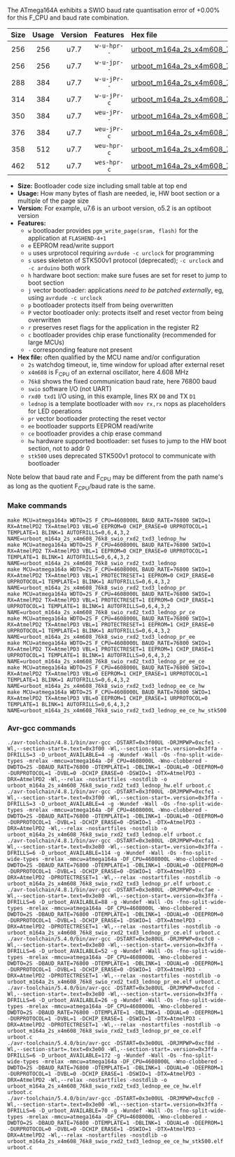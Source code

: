 The ATmega164A exhibits a SWIO baud rate quantisation error of +0.00% for this F_CPU and baud rate combination.

|Size|Usage|Version|Features|Hex file|
|:-:|:-:|:-:|:-:|:--|
|256|256|u7.7|`w-u-hpr--`|[urboot_m164a_2s_x4m608_76k8_swio_rxd2_txd3_lednop_hw.hex](https://raw.githubusercontent.com/stefanrueger/urboot.hex/main/mcus/atmega164a/watchdog_2_s/external_oscillator_x/%2B4m608000_hz/%2B%2B76k8_baud/uart1_rxd2_txd3/lednop/urboot_m164a_2s_x4m608_76k8_swio_rxd2_txd3_lednop_hw.hex)|
|256|256|u7.7|`w-u-jpr--`|[urboot_m164a_2s_x4m608_76k8_swio_rxd2_txd3_lednop.hex](https://raw.githubusercontent.com/stefanrueger/urboot.hex/main/mcus/atmega164a/watchdog_2_s/external_oscillator_x/%2B4m608000_hz/%2B%2B76k8_baud/uart1_rxd2_txd3/lednop/urboot_m164a_2s_x4m608_76k8_swio_rxd2_txd3_lednop.hex)|
|288|384|u7.7|`w-u-jPr--`|[urboot_m164a_2s_x4m608_76k8_swio_rxd2_txd3_lednop_pr.hex](https://raw.githubusercontent.com/stefanrueger/urboot.hex/main/mcus/atmega164a/watchdog_2_s/external_oscillator_x/%2B4m608000_hz/%2B%2B76k8_baud/uart1_rxd2_txd3/lednop/urboot_m164a_2s_x4m608_76k8_swio_rxd2_txd3_lednop_pr.hex)|
|314|384|u7.7|`w-u-jPr-c`|[urboot_m164a_2s_x4m608_76k8_swio_rxd2_txd3_lednop_pr_ce.hex](https://raw.githubusercontent.com/stefanrueger/urboot.hex/main/mcus/atmega164a/watchdog_2_s/external_oscillator_x/%2B4m608000_hz/%2B%2B76k8_baud/uart1_rxd2_txd3/lednop/urboot_m164a_2s_x4m608_76k8_swio_rxd2_txd3_lednop_pr_ce.hex)|
|350|384|u7.7|`weu-jPr--`|[urboot_m164a_2s_x4m608_76k8_swio_rxd2_txd3_lednop_pr_ee.hex](https://raw.githubusercontent.com/stefanrueger/urboot.hex/main/mcus/atmega164a/watchdog_2_s/external_oscillator_x/%2B4m608000_hz/%2B%2B76k8_baud/uart1_rxd2_txd3/lednop/urboot_m164a_2s_x4m608_76k8_swio_rxd2_txd3_lednop_pr_ee.hex)|
|376|384|u7.7|`weu-jPr-c`|[urboot_m164a_2s_x4m608_76k8_swio_rxd2_txd3_lednop_pr_ee_ce.hex](https://raw.githubusercontent.com/stefanrueger/urboot.hex/main/mcus/atmega164a/watchdog_2_s/external_oscillator_x/%2B4m608000_hz/%2B%2B76k8_baud/uart1_rxd2_txd3/lednop/urboot_m164a_2s_x4m608_76k8_swio_rxd2_txd3_lednop_pr_ee_ce.hex)|
|358|512|u7.7|`weu-hpr-c`|[urboot_m164a_2s_x4m608_76k8_swio_rxd2_txd3_lednop_ee_ce_hw.hex](https://raw.githubusercontent.com/stefanrueger/urboot.hex/main/mcus/atmega164a/watchdog_2_s/external_oscillator_x/%2B4m608000_hz/%2B%2B76k8_baud/uart1_rxd2_txd3/lednop/urboot_m164a_2s_x4m608_76k8_swio_rxd2_txd3_lednop_ee_ce_hw.hex)|
|462|512|u7.7|`wes-hpr-c`|[urboot_m164a_2s_x4m608_76k8_swio_rxd2_txd3_lednop_ee_ce_hw_stk500.hex](https://raw.githubusercontent.com/stefanrueger/urboot.hex/main/mcus/atmega164a/watchdog_2_s/external_oscillator_x/%2B4m608000_hz/%2B%2B76k8_baud/uart1_rxd2_txd3/lednop/urboot_m164a_2s_x4m608_76k8_swio_rxd2_txd3_lednop_ee_ce_hw_stk500.hex)|

- **Size:** Bootloader code size including small table at top end
- **Usage:** How many bytes of flash are needed, ie, HW boot section or a multiple of the page size
- **Version:** For example, u7.6 is an urboot version, o5.2 is an optiboot version
- **Features:**
  + `w` bootloader provides `pgm_write_page(sram, flash)` for the application at `FLASHEND-4+1`
  + `e` EEPROM read/write support
  + `u` uses urprotocol requiring `avrdude -c urclock` for programming
  + `s` uses skeleton of STK500v1 protocol (deprecated); `-c urclock` and `-c arduino` both work
  + `h` hardware boot section: make sure fuses are set for reset to jump to boot section
  + `j` vector bootloader: applications *need to be patched externally*, eg, using `avrdude -c urclock`
  + `p` bootloader protects itself from being overwritten
  + `P` vector bootloader only: protects itself and reset vector from being overwritten
  + `r` preserves reset flags for the application in the register R2
  + `c` bootloader provides chip erase functionality (recommended for large MCUs)
  + `-` corresponding feature not present
- **Hex file:** often qualified by the MCU name and/or configuration
  + `2s` watchdog timeout, ie, time window for upload after external reset
  + `x4m608` is F<sub>CPU</sub> of an external oscillator, here 4.608 MHz
  + `76k8` shows the fixed communication baud rate, here 76800 baud
  + `swio` software I/O (not UART)
  + `rxd0 txd1` I/O using, in this example, lines RX `D0` and TX `D1`
  + `lednop` is a template bootloader with `mov rx,rx` nops as placeholders for LED operations
  + `pr` vector bootloader protecting the reset vector
  + `ee` bootloader supports EEPROM read/write
  + `ce` bootloader provides a chip erase command
  + `hw` hardware supported bootloader: set fuses to jump to the HW boot section, not to addr 0
  + `stk500` uses deprecated STK500v1 protocol to communicate with bootloader


Note below that baud rate and F<sub>CPU</sub> may be different from the path name's as long as the quotient F<sub>CPU</sub>/baud rate is the same.

### Make commands
```
make MCU=atmega164a WDTO=2S F_CPU=4608000L BAUD_RATE=76800 SWIO=1 RX=AtmelPD2 TX=AtmelPD3 VBL=0 EEPROM=0 CHIP_ERASE=0 URPROTOCOL=1 TEMPLATE=1 BLINK=1 AUTOFRILLS=0,6,4,3,2 NAME=urboot_m164a_2s_x4m608_76k8_swio_rxd2_txd3_lednop_hw
make MCU=atmega164a WDTO=2S F_CPU=4608000L BAUD_RATE=76800 SWIO=1 RX=AtmelPD2 TX=AtmelPD3 VBL=1 EEPROM=0 CHIP_ERASE=0 URPROTOCOL=1 TEMPLATE=1 BLINK=1 AUTOFRILLS=0,6,4,3,2 NAME=urboot_m164a_2s_x4m608_76k8_swio_rxd2_txd3_lednop
make MCU=atmega164a WDTO=2S F_CPU=4608000L BAUD_RATE=76800 SWIO=1 RX=AtmelPD2 TX=AtmelPD3 VBL=1 PROTECTRESET=1 EEPROM=0 CHIP_ERASE=0 URPROTOCOL=1 TEMPLATE=1 BLINK=1 AUTOFRILLS=0,6,4,3,2 NAME=urboot_m164a_2s_x4m608_76k8_swio_rxd2_txd3_lednop_pr
make MCU=atmega164a WDTO=2S F_CPU=4608000L BAUD_RATE=76800 SWIO=1 RX=AtmelPD2 TX=AtmelPD3 VBL=1 PROTECTRESET=1 EEPROM=0 CHIP_ERASE=1 URPROTOCOL=1 TEMPLATE=1 BLINK=1 AUTOFRILLS=0,6,4,3,2 NAME=urboot_m164a_2s_x4m608_76k8_swio_rxd2_txd3_lednop_pr_ce
make MCU=atmega164a WDTO=2S F_CPU=4608000L BAUD_RATE=76800 SWIO=1 RX=AtmelPD2 TX=AtmelPD3 VBL=1 PROTECTRESET=1 EEPROM=1 CHIP_ERASE=0 URPROTOCOL=1 TEMPLATE=1 BLINK=1 AUTOFRILLS=0,6,4,3,2 NAME=urboot_m164a_2s_x4m608_76k8_swio_rxd2_txd3_lednop_pr_ee
make MCU=atmega164a WDTO=2S F_CPU=4608000L BAUD_RATE=76800 SWIO=1 RX=AtmelPD2 TX=AtmelPD3 VBL=1 PROTECTRESET=1 EEPROM=1 CHIP_ERASE=1 URPROTOCOL=1 TEMPLATE=1 BLINK=1 AUTOFRILLS=0,6,4,3,2 NAME=urboot_m164a_2s_x4m608_76k8_swio_rxd2_txd3_lednop_pr_ee_ce
make MCU=atmega164a WDTO=2S F_CPU=4608000L BAUD_RATE=76800 SWIO=1 RX=AtmelPD2 TX=AtmelPD3 VBL=0 EEPROM=1 CHIP_ERASE=1 URPROTOCOL=1 TEMPLATE=1 BLINK=1 AUTOFRILLS=0,6,4,3,2 NAME=urboot_m164a_2s_x4m608_76k8_swio_rxd2_txd3_lednop_ee_ce_hw
make MCU=atmega164a WDTO=2S F_CPU=4608000L BAUD_RATE=76800 SWIO=1 RX=AtmelPD2 TX=AtmelPD3 VBL=0 EEPROM=1 CHIP_ERASE=1 URPROTOCOL=0 TEMPLATE=1 BLINK=1 AUTOFRILLS=0,6,4,3,2 NAME=urboot_m164a_2s_x4m608_76k8_swio_rxd2_txd3_lednop_ee_ce_hw_stk500
```

### Avr-gcc commands
```
./avr-toolchain/4.8.1/bin/avr-gcc -DSTART=0x3f00UL -DRJMPWP=0xcfe1 -Wl,--section-start=.text=0x3f00 -Wl,--section-start=.version=0x3ffa -DFRILLS=3 -D_urboot_AVAILABLE=4 -g -Wundef -Wall -Os -fno-split-wide-types -mrelax -mmcu=atmega164a -DF_CPU=4608000L -Wno-clobbered -DWDTO=2S -DBAUD_RATE=76800 -DTEMPLATE=1 -DBLINK=1 -DDUAL=0 -DEEPROM=0 -DURPROTOCOL=1 -DVBL=0 -DCHIP_ERASE=0 -DSWIO=1 -DTX=AtmelPD3 -DRX=AtmelPD2 -Wl,--relax -nostartfiles -nostdlib -o urboot_m164a_2s_x4m608_76k8_swio_rxd2_txd3_lednop_hw.elf urboot.c
./avr-toolchain/4.8.1/bin/avr-gcc -DSTART=0x3f00UL -DRJMPWP=0xcfe1 -Wl,--section-start=.text=0x3f00 -Wl,--section-start=.version=0x3ffa -DFRILLS=3 -D_urboot_AVAILABLE=4 -g -Wundef -Wall -Os -fno-split-wide-types -mrelax -mmcu=atmega164a -DF_CPU=4608000L -Wno-clobbered -DWDTO=2S -DBAUD_RATE=76800 -DTEMPLATE=1 -DBLINK=1 -DDUAL=0 -DEEPROM=0 -DURPROTOCOL=1 -DVBL=1 -DCHIP_ERASE=0 -DSWIO=1 -DTX=AtmelPD3 -DRX=AtmelPD2 -Wl,--relax -nostartfiles -nostdlib -o urboot_m164a_2s_x4m608_76k8_swio_rxd2_txd3_lednop.elf urboot.c
./avr-toolchain/4.8.1/bin/avr-gcc -DSTART=0x3e80UL -DRJMPWP=0xcfa1 -Wl,--section-start=.text=0x3e80 -Wl,--section-start=.version=0x3ffa -DFRILLS=6 -D_urboot_AVAILABLE=114 -g -Wundef -Wall -Os -fno-split-wide-types -mrelax -mmcu=atmega164a -DF_CPU=4608000L -Wno-clobbered -DWDTO=2S -DBAUD_RATE=76800 -DTEMPLATE=1 -DBLINK=1 -DDUAL=0 -DEEPROM=0 -DURPROTOCOL=1 -DVBL=1 -DCHIP_ERASE=0 -DSWIO=1 -DTX=AtmelPD3 -DRX=AtmelPD2 -DPROTECTRESET=1 -Wl,--relax -nostartfiles -nostdlib -o urboot_m164a_2s_x4m608_76k8_swio_rxd2_txd3_lednop_pr.elf urboot.c
./avr-toolchain/4.8.1/bin/avr-gcc -DSTART=0x3e80UL -DRJMPWP=0xcfae -Wl,--section-start=.text=0x3e80 -Wl,--section-start=.version=0x3ffa -DFRILLS=6 -D_urboot_AVAILABLE=88 -g -Wundef -Wall -Os -fno-split-wide-types -mrelax -mmcu=atmega164a -DF_CPU=4608000L -Wno-clobbered -DWDTO=2S -DBAUD_RATE=76800 -DTEMPLATE=1 -DBLINK=1 -DDUAL=0 -DEEPROM=0 -DURPROTOCOL=1 -DVBL=1 -DCHIP_ERASE=1 -DSWIO=1 -DTX=AtmelPD3 -DRX=AtmelPD2 -DPROTECTRESET=1 -Wl,--relax -nostartfiles -nostdlib -o urboot_m164a_2s_x4m608_76k8_swio_rxd2_txd3_lednop_pr_ce.elf urboot.c
./avr-toolchain/5.4.0/bin/avr-gcc -DSTART=0x3e80UL -DRJMPWP=0xcfc0 -Wl,--section-start=.text=0x3e80 -Wl,--section-start=.version=0x3ffa -DFRILLS=6 -D_urboot_AVAILABLE=52 -g -Wundef -Wall -Os -fno-split-wide-types -mrelax -mmcu=atmega164a -DF_CPU=4608000L -Wno-clobbered -DWDTO=2S -DBAUD_RATE=76800 -DTEMPLATE=1 -DBLINK=1 -DDUAL=0 -DEEPROM=1 -DURPROTOCOL=1 -DVBL=1 -DCHIP_ERASE=0 -DSWIO=1 -DTX=AtmelPD3 -DRX=AtmelPD2 -DPROTECTRESET=1 -Wl,--relax -nostartfiles -nostdlib -o urboot_m164a_2s_x4m608_76k8_swio_rxd2_txd3_lednop_pr_ee.elf urboot.c
./avr-toolchain/5.4.0/bin/avr-gcc -DSTART=0x3e80UL -DRJMPWP=0xcfcd -Wl,--section-start=.text=0x3e80 -Wl,--section-start=.version=0x3ffa -DFRILLS=6 -D_urboot_AVAILABLE=26 -g -Wundef -Wall -Os -fno-split-wide-types -mrelax -mmcu=atmega164a -DF_CPU=4608000L -Wno-clobbered -DWDTO=2S -DBAUD_RATE=76800 -DTEMPLATE=1 -DBLINK=1 -DDUAL=0 -DEEPROM=1 -DURPROTOCOL=1 -DVBL=1 -DCHIP_ERASE=1 -DSWIO=1 -DTX=AtmelPD3 -DRX=AtmelPD2 -DPROTECTRESET=1 -Wl,--relax -nostartfiles -nostdlib -o urboot_m164a_2s_x4m608_76k8_swio_rxd2_txd3_lednop_pr_ee_ce.elf urboot.c
./avr-toolchain/5.4.0/bin/avr-gcc -DSTART=0x3e00UL -DRJMPWP=0xcf8d -Wl,--section-start=.text=0x3e00 -Wl,--section-start=.version=0x3ffa -DFRILLS=6 -D_urboot_AVAILABLE=172 -g -Wundef -Wall -Os -fno-split-wide-types -mrelax -mmcu=atmega164a -DF_CPU=4608000L -Wno-clobbered -DWDTO=2S -DBAUD_RATE=76800 -DTEMPLATE=1 -DBLINK=1 -DDUAL=0 -DEEPROM=1 -DURPROTOCOL=1 -DVBL=0 -DCHIP_ERASE=1 -DSWIO=1 -DTX=AtmelPD3 -DRX=AtmelPD2 -Wl,--relax -nostartfiles -nostdlib -o urboot_m164a_2s_x4m608_76k8_swio_rxd2_txd3_lednop_ee_ce_hw.elf urboot.c
./avr-toolchain/5.4.0/bin/avr-gcc -DSTART=0x3e00UL -DRJMPWP=0xcfc0 -Wl,--section-start=.text=0x3e00 -Wl,--section-start=.version=0x3ffa -DFRILLS=6 -D_urboot_AVAILABLE=70 -g -Wundef -Wall -Os -fno-split-wide-types -mrelax -mmcu=atmega164a -DF_CPU=4608000L -Wno-clobbered -DWDTO=2S -DBAUD_RATE=76800 -DTEMPLATE=1 -DBLINK=1 -DDUAL=0 -DEEPROM=1 -DURPROTOCOL=0 -DVBL=0 -DCHIP_ERASE=1 -DSWIO=1 -DTX=AtmelPD3 -DRX=AtmelPD2 -Wl,--relax -nostartfiles -nostdlib -o urboot_m164a_2s_x4m608_76k8_swio_rxd2_txd3_lednop_ee_ce_hw_stk500.elf urboot.c
```

